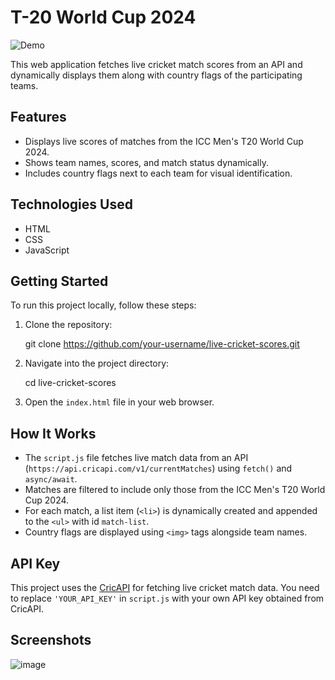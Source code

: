 # T-20 World Cup 2024

![Demo](demo.gif)

This web application fetches live cricket match scores from an API and dynamically displays them along with country flags of the participating teams.

## Features

- Displays live scores of matches from the ICC Men's T20 World Cup 2024.
- Shows team names, scores, and match status dynamically.
- Includes country flags next to each team for visual identification.

## Technologies Used

- HTML
- CSS
- JavaScript

## Getting Started

To run this project locally, follow these steps:

1. Clone the repository:
   
   git clone https://github.com/your-username/live-cricket-scores.git

2. Navigate into the project directory:

    cd live-cricket-scores

3. Open the `index.html` file in your web browser.

## How It Works

- The `script.js` file fetches live match data from an API (`https://api.cricapi.com/v1/currentMatches`) using `fetch()` and `async/await`.
- Matches are filtered to include only those from the ICC Men's T20 World Cup 2024.
- For each match, a list item (`<li>`) is dynamically created and appended to the `<ul>` with id `match-list`.
- Country flags are displayed using `<img>` tags alongside team names.

## API Key

This project uses the [CricAPI](https://www.cricapi.com/) for fetching live cricket match data. You need to replace `'YOUR_API_KEY'` in `script.js` with your own API key obtained from CricAPI.

## Screenshots

![image](https://github.com/prateek2pathak/T20-WorldCup2024/assets/119005608/1f56b152-3866-44f8-8b2e-7e95c3b8df4a)



